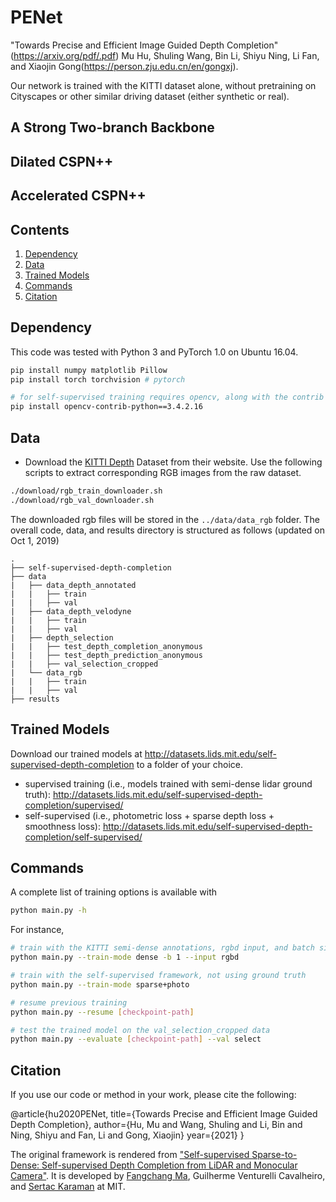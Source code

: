 # PENet
"Towards Precise and Efficient Image Guided Depth Completion"(https://arxiv.org/pdf/.pdf)
Mu Hu, Shuling Wang, Bin Li, Shiyu Ning, Li Fan, and Xiaojin Gong(https://person.zju.edu.cn/en/gongxj).

Our network is trained with the KITTI dataset alone, without pretraining on Cityscapes or other similar driving dataset (either synthetic or real).

## A Strong Two-branch Backbone

## Dilated CSPN++

## Accelerated CSPN++



## Contents
1. [Dependency](#dependency)
0. [Data](#data)
0. [Trained Models](#trained-models)
0. [Commands](#commands)
0. [Citation](#citation)


## Dependency
This code was tested with Python 3 and PyTorch 1.0 on Ubuntu 16.04.
```bash
pip install numpy matplotlib Pillow
pip install torch torchvision # pytorch

# for self-supervised training requires opencv, along with the contrib modules
pip install opencv-contrib-python==3.4.2.16
```

## Data
- Download the [KITTI Depth](http://www.cvlibs.net/datasets/kitti/eval_depth.php?benchmark=depth_completion) Dataset from their website. Use the following scripts to extract corresponding RGB images from the raw dataset.
```bash
./download/rgb_train_downloader.sh
./download/rgb_val_downloader.sh
```
The downloaded rgb files will be stored in the `../data/data_rgb` folder. The overall code, data, and results directory is structured as follows (updated on Oct 1, 2019)
```
.
├── self-supervised-depth-completion
├── data
|   ├── data_depth_annotated
|   |   ├── train
|   |   ├── val
|   ├── data_depth_velodyne
|   |   ├── train
|   |   ├── val
|   ├── depth_selection
|   |   ├── test_depth_completion_anonymous
|   |   ├── test_depth_prediction_anonymous
|   |   ├── val_selection_cropped
|   └── data_rgb
|   |   ├── train
|   |   ├── val
├── results
```

## Trained Models
Download our trained models at http://datasets.lids.mit.edu/self-supervised-depth-completion to a folder of your choice.
- supervised training (i.e., models trained with semi-dense lidar ground truth): http://datasets.lids.mit.edu/self-supervised-depth-completion/supervised/
- self-supervised (i.e., photometric loss + sparse depth loss + smoothness loss): http://datasets.lids.mit.edu/self-supervised-depth-completion/self-supervised/

## Commands
A complete list of training options is available with
```bash
python main.py -h
```
For instance,
```bash
# train with the KITTI semi-dense annotations, rgbd input, and batch size 1
python main.py --train-mode dense -b 1 --input rgbd

# train with the self-supervised framework, not using ground truth
python main.py --train-mode sparse+photo

# resume previous training
python main.py --resume [checkpoint-path]

# test the trained model on the val_selection_cropped data
python main.py --evaluate [checkpoint-path] --val select
```

## Citation
If you use our code or method in your work, please cite the following:

@article{hu2020PENet,
  title={Towards Precise and Efficient Image Guided Depth Completion},
  author={Hu, Mu and Wang, Shuling and Li, Bin and Ning, Shiyu and Fan, Li and Gong, Xiaojin}
  year={2021}
}

  The original framework is rendered from ["Self-supervised Sparse-to-Dense:  Self-supervised Depth Completion from LiDAR and Monocular Camera"](https://github.com/fangchangma/self-supervised-depth-completion). It is developed by [Fangchang Ma](http://www.mit.edu/~fcma/), Guilherme Venturelli Cavalheiro, and [Sertac Karaman](http://karaman.mit.edu/) at MIT.
